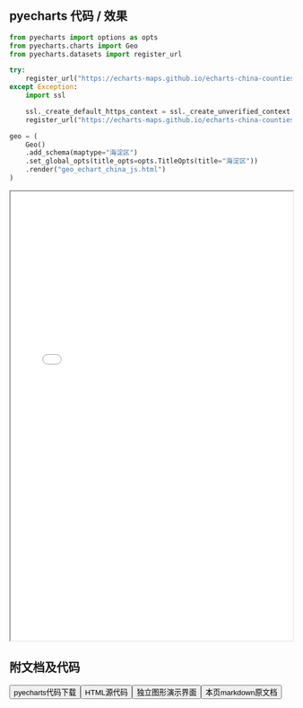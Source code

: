 
## pyecharts 代码 / 效果

```python
from pyecharts import options as opts
from pyecharts.charts import Geo
from pyecharts.datasets import register_url

try:
    register_url("https://echarts-maps.github.io/echarts-china-counties-js/")
except Exception:
    import ssl

    ssl._create_default_https_context = ssl._create_unverified_context
    register_url("https://echarts-maps.github.io/echarts-china-counties-js/")

geo = (
    Geo()
    .add_schema(maptype="海淀区")
    .set_global_opts(title_opts=opts.TitleOpts(title="海淀区"))
    .render("geo_echart_china_js.html")
)

```

<iframe width="100%" height="800px" src="/pyecharts/Geo/geo_echart_china_js.html"></iframe>

## 附文档及代码

<a href="https://cdn.jsdelivr.net/gh/wfy-belief/python/docs/pyecharts/Geo/geo_echart_china_js.py"><button class="mybutton">pyecharts代码下载</button></a><a href="https://cdn.jsdelivr.net/gh/wfy-belief/python/docs/pyecharts/Geo/geo_echart_china_js.html"><button class="mybutton">HTML源代码</button></a><a href="https://python.wfyblog.cn/pyecharts/Geo/geo_echart_china_js.html"><button class="mybutton">独立图形演示界面</button></a><a href="https://cdn.jsdelivr.net/gh/wfy-belief/python/docs/pyecharts/Geo/geo_echart_china_js.md"><button class="mybutton">本页markdown原文档</button></a>